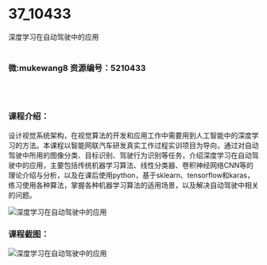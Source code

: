 # 37_10433
深度学习在自动驾驶中的应用
<br/></br>
<h3>微:mukewang8 资源编号：5210433</h3>
<br/></br>
<h3>课程介绍：</h3>
<p>设计视觉系统架构，在视觉算法的开发和应用工作中需要用到人工智能中的<a title="查看与 深度学习 相关的文章" target="_blank">深度学习</a>的方法。本课程以智能网联汽车研发真实工作过程实训项目为导向，通过对自动驾驶中所用的图像分类、目标识别、驾驶行为识别等任务，介绍深度学习在自动驾驶中的应用，主要包括传统机器学习算法、线性分类器、卷积神经网络CNN等的理论介绍与分析，以及在课后使用python，基于sklearn、tensorflow和karas，练习使用各种算法，掌握各种机器学习算法的适用场景，以及解决自动驾驶中相关的问题。</p>
<p><img src="https://www.ko996.com/wp-content/uploads/img/2020/02/1-90-300x202.png" alt="深度学习在自动驾驶中的应用"></p>
<div class="info-desc">
<h3>课程截图：</h3>
<p><img src="https://www.ko996.com/wp-content/uploads/img/2020/02/11-87.png" alt="深度学习在自动驾驶中的应用"></p>


			
</div>
